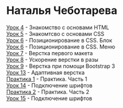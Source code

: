 # Наталья Чеботарева  
[Урок 4](https://modernwebdev.github.io/lesson_4/) - Знакомство с основами HTML  
[Урок 5](https://modernwebdev.github.io/lesson_5/) - Знакомтсво с основами CSS  
[Урок 6](https://modernwebdev.github.io/lesson_6/block/) - Позиционирование в СSS. Блок  
[Урок 6](https://modernwebdev.github.io/lesson_6/menu/) - Позиционирование в СSS. Меню  
[Урок 7](https://modernwebdev.github.io/lesson_7/src/) - Верстка первого макета  
[Урок 8](https://modernwebdev.github.io/lesson_8/project/src/) - Ускорение верстки в разы  
[Урок 9](https://modernwebdev.github.io/lesson_9/src/) - Верстка при помощи Bootstrap 3  
[Урок 13](https://modernwebdev.github.io/lesson_13/src/) - Адаптивная верстка  
[Практика 1](https://modernwebdev.github.io/practice_1/src/) - Практика. Часть 1  
[Урок 14](https://modernwebdev.github.io/lesson_14/) - Подключение шрифтов  
[Практика 2](https://modernwebdev.github.io/practice_2/src/) - Практика. Часть 2  
[Урок 15](https://modernwebdev.github.io/lesson_15/) - Подключение шрифтов  
